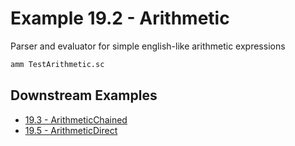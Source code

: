 # Example 19.2 - Arithmetic
Parser and evaluator for simple english-like arithmetic expressions

```bash
amm TestArithmetic.sc
```
## Downstream Examples

- [19.3 - ArithmeticChained](https://github.com/handsonscala/handsonscala/tree/v1/examples/19.3%20-%20ArithmeticChained)
- [19.5 - ArithmeticDirect](https://github.com/handsonscala/handsonscala/tree/v1/examples/19.5%20-%20ArithmeticDirect)